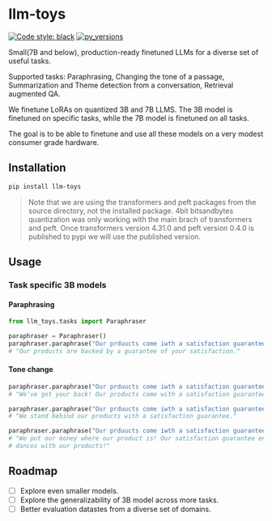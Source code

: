 # llm-toys

[![Code style: black](https://img.shields.io/badge/code%20style-black-000000.svg)](https://github.com/psf/black)
[![py\_versions](https://img.shields.io/badge/python-3.10%2B-blue)](https://pypi.org/project/llm-toys/)

Small(7B and below), production-ready finetuned LLMs for a diverse set of useful tasks.

Supported tasks: Paraphrasing, Changing the tone of a passage, Summarization and Theme detection from a conversation,
Retrieval augmented QA.

We finetune LoRAs on quantized 3B and 7B LLMS. The 3B model is finetuned on specific tasks, while the 7B model is
finetuned on all tasks.

The goal is to be able to finetune and use all these models on a very modest consumer grade hardware.

## Installation

```bash
pip install llm-toys
```

> Note that we are using the transformers and peft packages from the source directory, 
> not the installed package. 4bit bitsandbytes quantization was only working with the 
> main brach of transformers and peft. Once transformers version 4.31.0 and peft version 0.4.0 is 
> published to pypi we will use the published version.

## Usage

### Task specific 3B models
#### Paraphrasing
```python
from llm_toys.tasks import Paraphraser

paraphraser = Paraphraser()
paraphraser.paraphrase("Our prduucts come iwth a satisfaction guarantee.")
# "Our products are backed by a guarantee of your satisfaction."
```

#### Tone change
```python
paraphraser.paraphrase("Our prduucts come iwth a satisfaction guarantee.", "formal", tone="casual")
# "We've got your back! Our products come with a satisfaction guarantee."

paraphraser.paraphrase("Our prduucts come iwth a satisfaction guarantee.", "formal", tone="professional")
# "We stand behind our products with a satisfaction guarantee."

paraphraser.paraphrase("Our prduucts come iwth a satisfaction guarantee.", "formal", tone="witty")
# "We put our money where our product is! Our satisfaction guarantee ensures you'll be doing happy
# dances with our products!"
```

## Roadmap

- [ ] Explore even smaller models.
- [ ] Explore the generalizability of 3B model across more tasks.
- [ ] Better evaluation datastes from a diverse set of domains.
